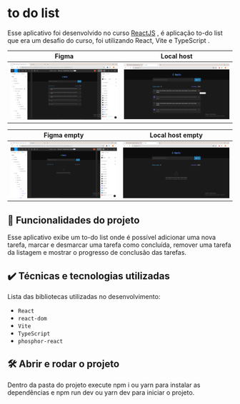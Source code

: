 # to do list

Esse aplicativo foi desenvolvido no curso <a href="https://app.rocketseat.com.br/journey/react-js-2022/overview" target="_blank">ReactJS</a> , é aplicação to-do list que era um desafio do curso, foi utilizando React, Vite e TypeScript .


|Figma| Local host|
|-------|------|
|<img src="screencapture-figma.png" alt="Figma" width="100%">|<img src="screencapture-local-host.png" alt="Local host" width="100%">|

|Figma empty| Local host empty|
|-------|------|
|<img src="screencapture-figma-empty.png" alt="Figma empty" width="100%">|<img src="screencapture-local-host-empty.png" alt="Local host empty" width="100%">|


## 🔨 Funcionalidades do projeto

Esse aplicativo exibe um to-do list onde é possível adicionar uma nova tarefa, marcar e desmarcar uma tarefa como concluída, remover uma tarefa da listagem e mostrar o progresso de conclusão das tarefas.

## ✔️ Técnicas e tecnologias utilizadas

Lista das bibliotecas utilizadas no desenvolvimento:

- `React`
- `react-dom`
- `Vite`
- `TypeScript`
- `phosphor-react`

## 🛠️ Abrir e rodar o projeto

Dentro da pasta do projeto execute npm i ou yarn para instalar as dependências e npm run dev ou yarn dev para iniciar o projeto.